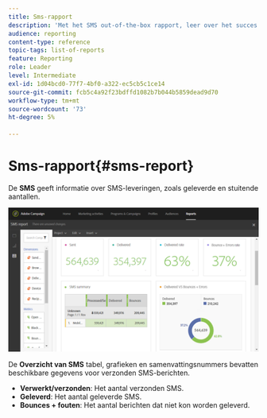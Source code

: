 ```yaml
---
title: Sms-rapport
description: 'Met het SMS out-of-the-box rapport, leer over het succes van uw levering van SMS. '
audience: reporting
content-type: reference
topic-tags: list-of-reports
feature: Reporting
role: Leader
level: Intermediate
exl-id: 1d04bcd0-77f7-4bf0-a322-ec5cb5c1ce14
source-git-commit: fcb5c4a92f23bdffd1082b7b044b5859dead9d70
workflow-type: tm+mt
source-wordcount: '73'
ht-degree: 5%

---
```


# Sms-rapport{#sms-report}

De **SMS** geeft informatie over SMS-leveringen, zoals geleverde en stuitende aantallen.

![](assets/dynamic_report_sms.png)

De **Overzicht van SMS** tabel, grafieken en samenvattingsnummers bevatten beschikbare gegevens voor verzonden SMS-berichten.

* **Verwerkt/verzonden**: Het aantal verzonden SMS.
* **Geleverd**: Het aantal geleverde SMS.
* **Bounces + fouten**: Het aantal berichten dat niet kon worden geleverd.

